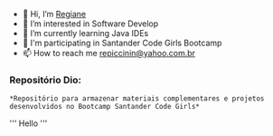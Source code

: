 - 👋 Hi, I’m [Regiane](@repiccinin)
- 👀 I’m interested in Software Develop
- 🌱 I’m currently learning Java IDEs
- 💞️ I'm participating in Santander Code Girls Bootcamp
- 📫 How to reach me repiccinin@yahoo.com.br

### Repositório Dio:
	*Repositório para armazenar materiais complementares e projetos desenvolvidos no Bootcamp Santander Code Girls*
''' Hello
'''
<!---
repiccinin/repiccinin is a ✨ special ✨ repository because its `README.md` (this file) appears on your GitHub profile.
You can click the Preview link to take a look at your changes.
--->
